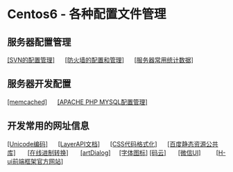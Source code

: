 # Centos6 - 各种配置文件管理

## 服务器配置管理

[[SVN的配置管理]](https://github.com/peterfzh/Centos6-Config/blob/master/Conf/Centos/%E9%85%8D%E7%BD%AESVN.md)       [[防火墙的配置和管理]](https://github.com/peterfzh/Centos6-Config/blob/master/Conf/Centos/%E9%98%B2%E7%81%AB%E5%A2%99%E7%9A%84%E6%93%8D%E4%BD%9C%E7%AE%A1%E7%90%86.md)       [[服务器常用统计数据]](https://github.com/peterfzh/Centos6-Config/blob/master/Conf/Centos/%E6%9C%8D%E5%8A%A1%E5%99%A8%E4%B8%8A%E7%9A%84%E4%B8%80%E4%BA%9B%E7%BB%9F%E8%AE%A1%E6%95%B0%E6%8D%AE.md)

## 服务器开发配置
[[memcached]](https://github.com/peterfzh/Centos6-Config/blob/master/Conf/Memcache/centos6%20yum%E5%AE%89%E8%A3%85memcached%E5%8F%8Aphp%20memcache%E6%89%A9%E5%B1%95.md)       [[APACHE PHP MYSQL配置管理]](https://github.com/peterfzh/Centos6-Config/blob/master/Conf/Centos/%E9%85%8D%E7%BD%AEApache%2Bphp%2BMysql.md)

## 开发常用的网址信息
[[Unicode编码]](http://tool.chinaz.com/tools/unicode.aspx)       [[LayerAPI文档]](http://layer.layui.com/api.html)       [[CSS代码格式化]](http://tool.lanrentuku.com/cssformat/)       [[百度静态资源公共库]](http://cdn.code.baidu.com/)       [[在线进制转换]](https://tool.lu/hexconvert/)       [[artDialog]](http://aui.github.io/artDialog/doc/index.html)     [[字体图标]](http://fontawesome.io/cheatsheet/)
[[码云]](https://gitee.com/)       [[微信UI]](https://weui.io/#/)         [[H-ui前端框架官方网站]](http://www.h-ui.net/)
